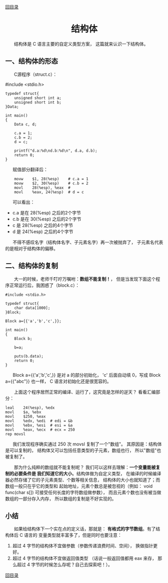 [content]: https://github.com/1184893257/simplelinux/blob/master/README.md#content
 
 [回目录][content]
 
 <a name="top"></a>
 
 <h1 align="center">结构体
 </h1>
 
 　　结构体是 C 语言主要的自定义类型方案，
 这篇就来认识一下结构体。
 
 ## 一、结构体的形态
 
 　　C源程序（struct.c）：
 
   #include <stdio.h>
 	
 	typedef struct{
 		unsigned short int a;
 		unsigned short int b;
 	}Data;
 	
 	int main()
 	{
 		Data c, d;
 		
 		c.a = 1;
 		c.b = 2;
 		d = c;
 		
 		printf("d.a:%d\nd.b:%d\n", d.a, d.b);
 		return 0;
 	}
 
 `　　`赋值部分翻译后：
 
 		movw	$1, 28(%esp)	# c.a = 1
 		movw	$2, 30(%esp)	# c.b = 2
 		movl	28(%esp), %eax	#
 		movl	%eax, 24(%esp)	# d = c
 
 `　　`可以看出：
 
 * c.a 是在 28(%esp) 之后的2个字节
 * c.b 是在 30(%esp) 之后的2个字节
 * c 是 28(%esp) 之后的4个字节
 * d 是 24(%esp) 之后的4个字节
 
 `　　`不得不感叹名字（结构体名字、子元素名字）再一次被抛弃了，
 子元素名代表的是相对于结构体的偏移。
 
 ## 二、结构体的复制
 
 　　大一的时候，老师千叮咛万嘱咐：<b>数组不能复制！</b>，
 但是当发现下面这个程序正常运行后，我困惑了（block.c）：
 
 	#include <stdio.h>
 	
 	typedef struct{
 		char data[1000];
 	}Block;
 	
 	Block a={{'a','b','c',}};
 	
 	int main()
 	{
 		Block b;
 
 		b=a;
 		
 		puts(b.data);
 		return 0;
 	}
 
 `　　`Block a={{'a','b','c',}} 是对 a 的部分初始化，
 'c' 后面自动填 0，写成 Block a={{"abc"}} 也一样，
 C 语言对初始化还是很宽容的。
 
 　　上面这个程序居然正常的编译、运行了，这究竟是怎样的逆天？
 看看汇编部分：
 
 	leal	24(%esp), %edx
 	movl	$a, %ebx
 	movl	$250, %eax
 	movl	%edx, %edi	# edi = &b
 	movl	%ebx, %esi	# esi = &a
 	movl	%eax, %ecx	# ecx = 250
 	rep movsl
 
 `　　`我们发现程序确实通过 250 次 movsl 复制了一个"数组"。
 其原因是：结构体是可以复制的，
 结构体又可以包括任意类型的子元素，数组也行，
 所以"数组"也被复制了。
 
 　　那为什么纯粹的数组就不能复制呢？
 我们可以这样去理解：<b>一个变量能被复制的必要条件是
 我们知道它的大小</b>。结构体做为自定义类型，
 在编译的时候编译器必然存储了它的子元素类型、个数等相关信息，
 结构体的大小也就知道了；而数组一般只在乎它的类型和
 起始地址，元素个数总是被忽视的（例如：
 void func(char s[]) 可接受任何长度的字符数组做参数），
 而且元素个数也没有被当做数组的一部分存入内存，
 所以数组的复制是不好实现的。
 
 ## 小结
 
 　　如果给结构体下一个实在点的定义话，那就是：
 <b>有格式的字节数组</b>。有了结构体后 C 语言的
 变量类型就丰富多了，但是同时也要注意：
 
 1. 超过 4 字节的结构体不宜做参数（参数传递浪费时间、空间），
 换做指针更好。
 2. 超过 4 字节的结构体不宜做返回值类型
 （话说一般返回值都用 eax 来存，
 那么超过 4 字节的时候怎么存呢？自己去探索吧！）。
 
 [回目录][content]
 